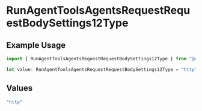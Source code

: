 # RunAgentToolsAgentsRequestRequestBodySettings12Type

## Example Usage

```typescript
import { RunAgentToolsAgentsRequestRequestBodySettings12Type } from "@orq-ai/node/models/operations";

let value: RunAgentToolsAgentsRequestRequestBodySettings12Type = "http";
```

## Values

```typescript
"http"
```